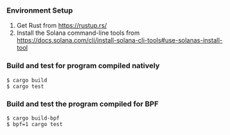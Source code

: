 ### Environment Setup
1. Get Rust from https://rustup.rs/
2. Install the Solana command-line tools from https://docs.solana.com/cli/install-solana-cli-tools#use-solanas-install-tool

### Build and test for program compiled natively
```
$ cargo build
$ cargo test
```

### Build and test the program compiled for BPF
```
$ cargo build-bpf
$ bpf=1 cargo test
```
